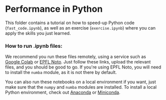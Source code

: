 Performance in Python
=======

This folder contains a tutorial on how to speed-up Python code (`fast_code.ipynb`), as well as an exercise (`exercise.ipynb`) where you can apply the skills you just learned.

###  How to run .ipynb files:

We recommend you run these files remotely, using a service such as [Google Colab](https://colab.research.google.com) or [EPFL Noto](https://noto.epfl.ch). Just follow these links, upload the relevant files, and you should be good to go. If you're using EPFL Noto, you will need to install the `numba` module, as it is not there by default.

You can also run these notebooks on a local environment if you want, just make sure that the `numpy` and `numba` modules are installed. To install a local Python environment, check out [Anaconda](https://www.anaconda.com/products/individual) or [Miniconda](https://docs.conda.io/en/latest/miniconda.html).
